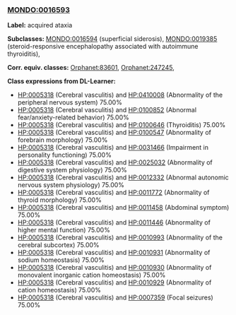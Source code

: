 
### [MONDO:0016593](http://purl.obolibrary.org/obo/MONDO_0016593)
**Label:** acquired ataxia

**Subclasses:** [MONDO:0016594](http://purl.obolibrary.org/obo/MONDO_0016594) (superficial siderosis), [MONDO:0019385](http://purl.obolibrary.org/obo/MONDO_0019385) (steroid-responsive encephalopathy associated with autoimmune thyroiditis), 

**Corr. equiv. classes:** [Orphanet:83601](http://www.orpha.net/ORDO/Orphanet_83601), [Orphanet:247245](http://www.orpha.net/ORDO/Orphanet_247245), 

**Class expressions from DL-Learner:**

- [HP:0005318](http://purl.obolibrary.org/obo/HP_0005318) (Cerebral vasculitis) and [HP:0410008](http://purl.obolibrary.org/obo/HP_0410008) (Abnormality of the peripheral nervous system) 75.00%
- [HP:0005318](http://purl.obolibrary.org/obo/HP_0005318) (Cerebral vasculitis) and [HP:0100852](http://purl.obolibrary.org/obo/HP_0100852) (Abnormal fear/anxiety-related behavior) 75.00%
- [HP:0005318](http://purl.obolibrary.org/obo/HP_0005318) (Cerebral vasculitis) and [HP:0100646](http://purl.obolibrary.org/obo/HP_0100646) (Thyroiditis) 75.00%
- [HP:0005318](http://purl.obolibrary.org/obo/HP_0005318) (Cerebral vasculitis) and [HP:0100547](http://purl.obolibrary.org/obo/HP_0100547) (Abnormality of forebrain morphology) 75.00%
- [HP:0005318](http://purl.obolibrary.org/obo/HP_0005318) (Cerebral vasculitis) and [HP:0031466](http://purl.obolibrary.org/obo/HP_0031466) (Impairment in personality functioning) 75.00%
- [HP:0005318](http://purl.obolibrary.org/obo/HP_0005318) (Cerebral vasculitis) and [HP:0025032](http://purl.obolibrary.org/obo/HP_0025032) (Abnormality of digestive system physiology) 75.00%
- [HP:0005318](http://purl.obolibrary.org/obo/HP_0005318) (Cerebral vasculitis) and [HP:0012332](http://purl.obolibrary.org/obo/HP_0012332) (Abnormal autonomic nervous system physiology) 75.00%
- [HP:0005318](http://purl.obolibrary.org/obo/HP_0005318) (Cerebral vasculitis) and [HP:0011772](http://purl.obolibrary.org/obo/HP_0011772) (Abnormality of thyroid morphology) 75.00%
- [HP:0005318](http://purl.obolibrary.org/obo/HP_0005318) (Cerebral vasculitis) and [HP:0011458](http://purl.obolibrary.org/obo/HP_0011458) (Abdominal symptom) 75.00%
- [HP:0005318](http://purl.obolibrary.org/obo/HP_0005318) (Cerebral vasculitis) and [HP:0011446](http://purl.obolibrary.org/obo/HP_0011446) (Abnormality of higher mental function) 75.00%
- [HP:0005318](http://purl.obolibrary.org/obo/HP_0005318) (Cerebral vasculitis) and [HP:0010993](http://purl.obolibrary.org/obo/HP_0010993) (Abnormality of the cerebral subcortex) 75.00%
- [HP:0005318](http://purl.obolibrary.org/obo/HP_0005318) (Cerebral vasculitis) and [HP:0010931](http://purl.obolibrary.org/obo/HP_0010931) (Abnormality of sodium homeostasis) 75.00%
- [HP:0005318](http://purl.obolibrary.org/obo/HP_0005318) (Cerebral vasculitis) and [HP:0010930](http://purl.obolibrary.org/obo/HP_0010930) (Abnormality of monovalent inorganic cation homeostasis) 75.00%
- [HP:0005318](http://purl.obolibrary.org/obo/HP_0005318) (Cerebral vasculitis) and [HP:0010929](http://purl.obolibrary.org/obo/HP_0010929) (Abnormality of cation homeostasis) 75.00%
- [HP:0005318](http://purl.obolibrary.org/obo/HP_0005318) (Cerebral vasculitis) and [HP:0007359](http://purl.obolibrary.org/obo/HP_0007359) (Focal seizures) 75.00%


